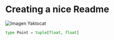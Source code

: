 # Creating a nice Readme

![Imagen Yaktocat](https://octodex.github.com/images/yaktocat.png)

```python
type Point = tuple[float, float]
``` 


